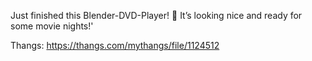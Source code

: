 Just finished this Blender-DVD-Player! 📀 It’s looking nice and ready for some movie nights!'

Thangs: https://thangs.com/mythangs/file/1124512
